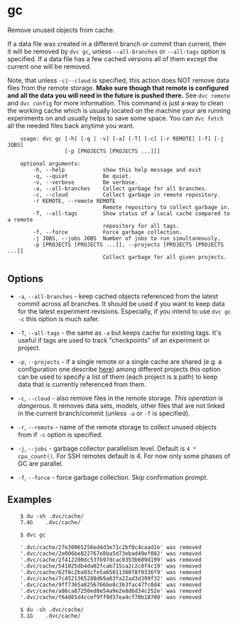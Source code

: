 # gc

Remove unused objects from cache.

If a data file was created in a different branch or commit than current, then it
will be removed by `dvc gc`, unless `--all-branches` or `--all-tags` option is
specified. If a data file has a few cached versions all of them except the
current one will be removed.

Note, that unless `-c|--cloud` is specified, this action does NOT remove data
files from the remote storage. **Make sure though that remote is configured and
all the data you will need in the future is pushed there.** See `dvc remote`
and `dvc config` for more information. This command is just a way to clean the
working cache which is usually located on the machine your are running
experiments on and usually helps to save some space. You can `dvc fetch` all
the needed files back anytime you want.

```usage
    usage: dvc gc [-h] [-q | -v] [-a] [-T] [-c] [-r REMOTE] [-f] [-j JOBS]
                  [-p [PROJECTS [PROJECTS ...]]]

    optional arguments:
        -h, --help            show this help message and exit
        -q, --quiet           Be quiet.
        -v, --verbose         Be verbose.
        -a, --all-branches    Collect garbage for all branches.
        -c, --cloud           Collect garbage in remote repository.
        -r REMOTE, --remote REMOTE
                              Remote repository to collect garbage in.
        -T, --all-tags        Show status of a local cache compared to a remote
                              repository for all tags.
        -f, --force           Force garbage collection.
        -j JOBS, --jobs JOBS  Number of jobs to run simultaneously.
        -p [PROJECTS [PROJECTS ...]], --projects [PROJECTS [PROJECTS ...]]
                              Collect garbage for all given projects.
```

## Options

* `-a`, `--all-branches` - keep cached objects referenced from the latest commit
across all branches. It should be used if you want to keep data for the latest
experiment revisions. Especially, if you intend to use `dvc gc -c` this option
is much safer.

* `-T`, `--all-tags` - the same as `-a` but keeps cache for existing tags. It's
useful if tags are used to track "checkpoints" of an experiment or project.

* `-p`, `--projects` - if a single remote or a single cache are shared (e.g. a
configuration one describe
[here](/doc/use-cases/multiple-data-scientists-on-a-single-machine)) among
different projects this option can be used to specify a list of them (each
project is a path) to keep data that is currently referenced from them.

* `-c`, `--cloud` - also remove files in the remote storage. *This operation is
dangerous.* It removes data sets, models, other files that are not linked in the
current branch/commit (unless `-a` or `-T` is specified).

* `-r`, `--remote` - name of the remote storage to collect unused objects from
if `-c` option is specified.

* `-j`, `--jobs` - garbage collector parallelism level. Default is
`4 * cpu_count()`. For SSH remotes default is 4. For now only some phases of GC
are parallel.

* `-f`, `--force` - force garbage collection. Skip confirmation prompt.


## Examples

```dvc
    $ du -sh .dvc/cache/
    7.4G    .dvc/cache/

    $ dvc gc

    '.dvc/cache/27e30965256ed4d3e71c2bf0c4caad2e' was removed
    '.dvc/cache/2e006be822767e8ba5d73ebad49ef082' was removed
    '.dvc/cache/2f412200dc53fb97dcac0353b609d199' was removed
    '.dvc/cache/541025db4da02fcab715ca2c2c8f4c19' was removed
    '.dvc/cache/62f8c2ba93cfe5a6501136078f0336f9' was removed
    '.dvc/cache/7c4521365288d69a03fa22ad3d399f32' was removed
    '.dvc/cache/9ff7365a8256766be8c363fac47fc0d4' was removed
    '.dvc/cache/a86ca87250ed8e54a9e2e8d6d34c252e' was removed
    '.dvc/cache/f64d65d4ccef9ff9d37ea4cf70b18700' was removed

    $ du -sh .dvc/cache/
    3.1G    .dvc/cache/
```
